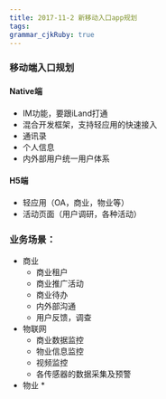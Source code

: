 ```yaml
---
title: 2017-11-2 新移动入口app规划 
tags: 
grammar_cjkRuby: true
---
```



### 移动端入口规划
#### Native端
* IM功能，要跟iLand打通
* 混合开发框架，支持轻应用的快速接入
* 通讯录
* 个人信息
* 内外部用户统一用户体系
#### H5端
* 轻应用（OA，商业，物业等）
* 活动页面（用户调研，各种活动）
 
### 业务场景：
* 商业
	* 商业租户
	* 商业推广活动
	* 商业待办
	* 内外部沟通
	* 用户反馈，调查
* 物联网
	* 商业数据监控
	* 物业信息监控
	* 视频监控
	* 各传感器的数据采集及预警
* 物业
	* 